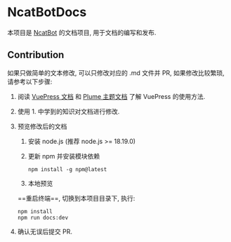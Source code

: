 # NcatBotDocs

本项目是 [NcatBot](https://github.com/liyihao1110/ncatbot) 的文档项目, 用于文档的编写和发布.

## Contribution

如果只做简单的文本修改, 可以只修改对应的 .md 文件并 PR, 如果修改比较繁琐, 请参考以下步骤:

1. 阅读 [VuePress 文档](https://v2.vuepress.vuejs.org/zh/) 和 [Plume 主题文档](https://theme-plume.vuejs.press/) 了解 VuePress 的使用方法.

2. 使用 1. 中学到的知识对文档进行修改.

3. 预览修改后的文档

    1. 安装 node.js (推荐 node.js >= 18.19.0)

    2. 更新 npm 并安装模块依赖

        ```shell
        npm install -g npm@latest
        ```

    3. 本地预览

    ==重启终端==, 切换到本项目目录下, 执行:

    ```shell
    npm install
    npm run docs:dev
    ```

4. 确认无误后提交 PR.
